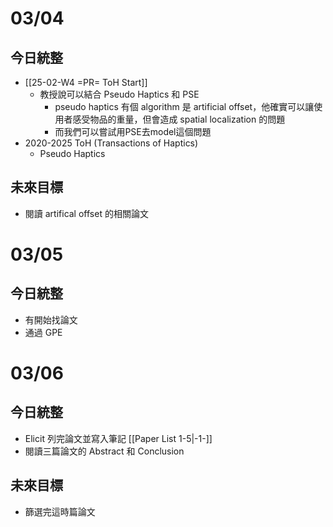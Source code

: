 # 03/04
## 今日統整
- [[25-02-W4 =PR= ToH Start]]
	- 教授說可以結合 Pseudo Haptics 和 PSE
		- pseudo haptics 有個 algorithm 是 artificial offset，他確實可以讓使用者感受物品的重量，但會造成 spatial localization 的問題
		- 而我們可以嘗試用PSE去model這個問題
- 2020-2025 ToH (Transactions of Haptics)
	- Pseudo Haptics
## 未來目標
- 閱讀 artifical offset 的相關論文
# 03/05
## 今日統整
- 有開始找論文
- 通過 GPE
# 03/06
## 今日統整
- Elicit 列完論文並寫入筆記 [[Paper List 1-5|-1-]]
- 閱讀三篇論文的 Abstract 和 Conclusion
## 未來目標
- 篩選完這時篇論文